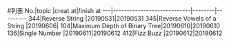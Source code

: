 #列表
No.|topic                       |creat at|finish at
---|----------------------------|--------|---------
344|Reverse String              |20190531|20190531
345|Reverse Vowels of a String  |20190606|
104|Maximum Depth of Binary Tree|20190610|20190610
136|Single Number               |20190611|20190612
412|Fizz Buzz                   |20190612|20190612